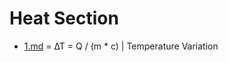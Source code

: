 # Heat Section
 - [1.md](/assets/docs/universe/equations/Heat-Energy/Heat/1.md) = ∆T = Q / (m * c) | Temperature Variation
